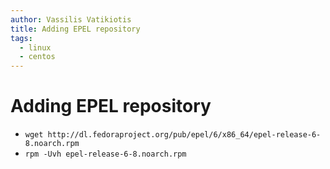 ```yaml
---
author: Vassilis Vatikiotis
title: Adding EPEL repository
tags:
  - linux
  - centos
---
```


# Adding EPEL repository

- `wget http://dl.fedoraproject.org/pub/epel/6/x86_64/epel-release-6-8.noarch.rpm`
- `rpm -Uvh epel-release-6-8.noarch.rpm`

